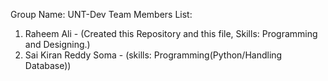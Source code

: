 Group Name: UNT-Dev
Team Members List:
1. Raheem Ali - (Created this Repository and this file, Skills: Programming and Designing.)
2. Sai Kiran Reddy Soma - (skills: Programming(Python/Handling Database))
